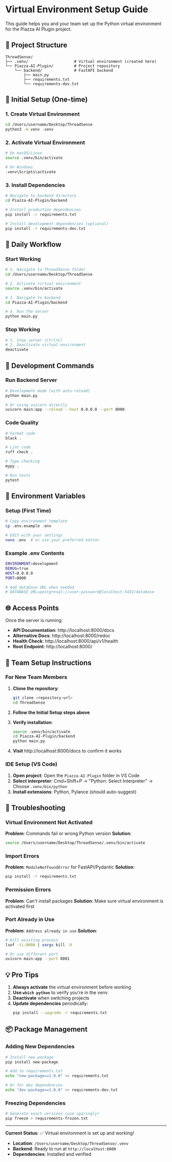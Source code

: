 # Virtual Environment Setup Guide

This guide helps you and your team set up the Python virtual environment for the Piazza AI Plugin project.

## 📁 Project Structure
```
ThreadSense/
├── .venv/                    # Virtual environment (created here)
└── Piazza-AI-Plugin/         # Project repository
    └── backend/              # FastAPI backend
        ├── main.py
        ├── requirements.txt
        └── requirements-dev.txt
```

## 🚀 Initial Setup (One-time)

### 1. Create Virtual Environment
```bash
cd /Users/username/Desktop/ThreadSense
python3 -m venv .venv
```

### 2. Activate Virtual Environment
```bash
# On macOS/Linux
source .venv/bin/activate

# On Windows
.venv\Scripts\activate
```

### 3. Install Dependencies
```bash
# Navigate to backend directory
cd Piazza-AI-Plugin/backend

# Install production dependencies
pip install -r requirements.txt

# Install development dependencies (optional)
pip install -r requirements-dev.txt
```

## 🔄 Daily Workflow

### Start Working
```bash
# 1. Navigate to ThreadSense folder
cd /Users/username/Desktop/ThreadSense

# 2. Activate virtual environment
source .venv/bin/activate

# 3. Navigate to backend
cd Piazza-AI-Plugin/backend

# 4. Run the server
python main.py
```

### Stop Working
```bash
# 1. Stop server (Ctrl+C)
# 2. Deactivate virtual environment
deactivate
```

## 🧪 Development Commands

### Run Backend Server
```bash
# Development mode (with auto-reload)
python main.py

# Or using uvicorn directly
uvicorn main:app --reload --host 0.0.0.0 --port 8000
```

### Code Quality
```bash
# Format code
black .

# Lint code
ruff check .

# Type checking
mypy .

# Run tests
pytest
```

## 📝 Environment Variables

### Setup (First Time)
```bash
# Copy environment template
cp .env.example .env

# Edit with your settings
nano .env  # or use your preferred editor
```

### Example .env Contents
```bash
ENVIRONMENT=development
DEBUG=true
HOST=0.0.0.0
PORT=8000

# Add database URL when needed
# DATABASE_URL=postgresql://user:password@localhost:5432/database
```

## 🌐 Access Points

Once the server is running:
- **API Documentation**: http://localhost:8000/docs
- **Alternative Docs**: http://localhost:8000/redoc  
- **Health Check**: http://localhost:8000/api/v1/health
- **Root Endpoint**: http://localhost:8000/

## 🤝 Team Setup Instructions

### For New Team Members
1. **Clone the repository**:
   ```bash
   git clone <repository-url>
   cd ThreadSense
   ```

2. **Follow the Initial Setup steps above**

3. **Verify installation**:
   ```bash
   source .venv/bin/activate
   cd Piazza-AI-Plugin/backend
   python main.py
   ```

4. **Visit** http://localhost:8000/docs to confirm it works

### IDE Setup (VS Code)
1. **Open project**: Open the `Piazza-AI-Plugin` folder in VS Code
2. **Select interpreter**: Cmd+Shift+P → "Python: Select Interpreter" → Choose `.venv/bin/python`
3. **Install extensions**: Python, Pylance (should auto-suggest)

## 🐛 Troubleshooting

### Virtual Environment Not Activated
**Problem**: Commands fail or wrong Python version
**Solution**: 
```bash
source /Users/username/Desktop/ThreadSense/.venv/bin/activate
```

### Import Errors
**Problem**: `ModuleNotFoundError` for FastAPI/Pydantic
**Solution**: 
```bash
pip install -r requirements.txt
```

### Permission Errors
**Problem**: Can't install packages
**Solution**: Make sure virtual environment is activated first

### Port Already in Use
**Problem**: `Address already in use`
**Solution**: 
```bash
# Kill existing process
lsof -ti:8000 | xargs kill -9

# Or use different port
uvicorn main:app --port 8001
```

## 💡 Pro Tips

1. **Always activate** the virtual environment before working
2. **Use `which python`** to verify you're in the venv
3. **Deactivate** when switching projects
4. **Update dependencies** periodically:
   ```bash
   pip install --upgrade -r requirements.txt
   ```

## 📦 Package Management

### Adding New Dependencies
```bash
# Install new package
pip install new-package

# Add to requirements.txt
echo "new-package==1.0.0" >> requirements.txt

# Or for dev dependencies
echo "dev-package==1.0.0" >> requirements-dev.txt
```

### Freezing Dependencies
```bash
# Generate exact versions (use sparingly)
pip freeze > requirements-frozen.txt
```

---

**Current Status**: ✅ Virtual environment is set up and working!
- **Location**: `/Users/username/Desktop/ThreadSense/.venv`
- **Backend**: Ready to run at `http://localhost:8000`
- **Dependencies**: Installed and verified
